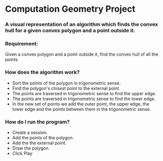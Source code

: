 # Computation Geometry Project

### A visual representation of an algorithm which finds the convex hull for a given convex polygon and a point outside it.

### Requirement:
Given a convex polygon and a point outside it, find the convex hull of all the points.

### How does the algorithm work?
- Sort the points of the polygon in trigonometric sense.
- Find the polygon's closest point to the external point.
- The points are traversed in trigonometric sense to find the upper edge.
- The points are traversed in trigonometric sense to find the lower edge.
- In the new set of points we add the outer point, the upper edge, the lower edge and the points between them in the trigonometric sense.

### How do I run the program?
- Create a session.
- Add the points of the polygon.
- Add the the external point.
- Draw the polygon.
- Click Play

